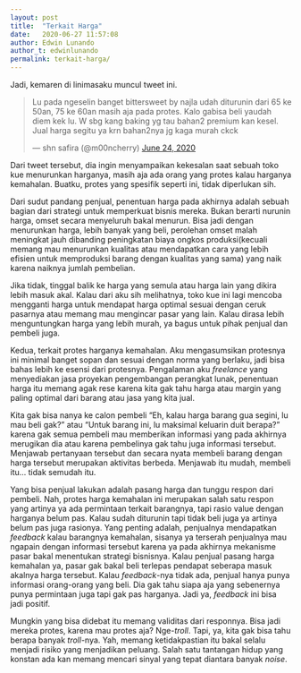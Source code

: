 ```yaml
---
layout: post
title:  "Terkait Harga"
date:   2020-06-27 11:57:08
author: Edwin Lunando
author_t: edwinlunando
permalink: terkait-harga/
---
```


Jadi, kemaren di linimasaku muncul tweet ini.

<blockquote class="twitter-tweet"><p lang="in" dir="ltr">Lu pada ngeselin banget bittersweet by najla udah diturunin dari 65 ke 50an, 75 ke 60an masih aja pada protes. Kalo gabisa beli yaudah diem kek lu. W sbg kang baking yg tau bahan2 premium kan kesel. Jual harga segitu ya krn bahan2nya jg kaga murah ckck</p>&mdash; shn safira (@m00ncherry) <a href="https://twitter.com/m00ncherry/status/1275924242668720128?ref_src=twsrc%5Etfw">June 24, 2020</a></blockquote> <script async src="https://platform.twitter.com/widgets.js" charset="utf-8"></script>

Dari tweet tersebut, dia ingin menyampaikan kekesalan saat sebuah toko kue menurunkan harganya, masih aja ada orang yang protes kalau harganya kemahalan. Buatku, protes yang spesifik seperti ini, tidak diperlukan sih.

Dari sudut pandang penjual, penentuan harga pada akhirnya adalah sebuah bagian dari strategi untuk memperkuat bisnis mereka. Bukan berarti nurunin harga, omset secara menyeluruh bakal menurun. Bisa jadi dengan menurunkan harga, lebih banyak yang beli, perolehan omset malah meningkat jauh dibanding peningkatan biaya ongkos produksi(kecuali memang mau menurunkan kualitas atau mendapatkan cara yang lebih efisien untuk memproduksi barang dengan kualitas yang sama) yang naik karena naiknya jumlah pembelian.

Jika tidak, tinggal balik ke harga yang semula atau harga lain yang dikira lebih masuk akal. Kalau dari aku sih melihatnya, toko kue ini lagi mencoba mengganti harga untuk mendapat harga optimal sesuai dengan ceruk pasarnya atau memang mau mengincar pasar yang lain. Kalau dirasa lebih menguntungkan harga yang lebih murah, ya bagus untuk pihak penjual dan pembeli juga.

Kedua, terkait protes harganya kemahalan. Aku mengasumsikan protesnya ini minimal banget sopan dan sesuai dengan norma yang berlaku, jadi bisa bahas lebih ke esensi dari protesnya. Pengalaman aku *freelance* yang menyediakan jasa proyekan pengembangan perangkat lunak, penentuan harga itu memang agak rese karena kita gak tahu harga atau margin yang paling optimal dari barang atau jasa yang kita jual.

Kita gak bisa nanya ke calon pembeli “Eh, kalau harga barang gua segini, lu mau beli gak?” atau “Untuk barang ini, lu maksimal keluarin duit berapa?” karena gak semua pembeli mau memberikan informasi yang pada akhirnya merugikan dia atau karena pembelinya gak tahu juga informasi tersebut. Menjawab pertanyaan tersebut dan secara nyata membeli barang dengan harga tersebut merupakan aktivitas berbeda. Menjawab itu mudah, membeli itu… tidak semudah itu.

Yang bisa penjual lakukan adalah pasang harga dan tunggu respon dari pembeli. Nah, protes harga kemahalan ini merupakan salah satu respon yang artinya ya ada permintaan terkait barangnya, tapi rasio value dengan harganya belum pas. Kalau sudah diturunin tapi tidak beli juga ya artinya belum pas juga rasionya. Yang penting adalah, penjualnya mendapatkan *feedback* kalau barangnya kemahalan, sisanya ya terserah penjualnya mau ngapain dengan informasi tersebut karena ya pada akhirnya mekanisme pasar bakal menentukan strategi bisnisnya. Kalau penjual pasang harga kemahalan ya, pasar gak bakal beli terlepas pendapat seberapa masuk akalnya harga tersebut. Kalau *feedback*-nya tidak ada, penjual hanya punya informasi orang-orang yang beli. Dia gak tahu siapa aja yang sebenernya punya permintaan juga tapi gak pas harganya. Jadi ya, *feedback* ini bisa jadi positif.

Mungkin yang bisa didebat itu memang validitas dari responnya. Bisa jadi mereka protes, karena mau protes aja? Nge-*troll*. Tapi, ya, kita gak bisa tahu berapa banyak *troll*-nya. Yah, memang ketidakpastian itu bakal selalu menjadi risiko yang menjadikan peluang. Salah satu tantangan hidup yang konstan ada kan memang mencari sinyal yang tepat diantara banyak *noise*.



